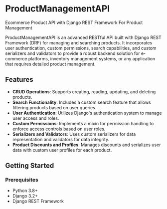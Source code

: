 # ProductManagementAPI
Ecommerce Product API with Django REST Framework For Product Management


ProductManagementAPI is an advanced RESTful API built with Django REST Framework (DRF) for managing and searching products. It incorporates user authentication, custom permissions, search capabilities, and custom serializers and validators to provide a robust backend solution for e-commerce platforms, inventory management systems, or any application that requires detailed product management.

## Features

- **CRUD Operations**: Supports creating, reading, updating, and deleting products.
- **Search Functionality**: Includes a custom search feature that allows filtering products based on user queries.
- **User Authentication**: Utilizes Django's authentication system to manage user access and roles.
- **Custom Permissions**: Implements a mixin for permission handling to enforce access controls based on user roles.
- **Serializers and Validators**: Uses custom serializers for data representation and validators for data integrity.
- **Product Discounts and Profiles**: Manages discounts and serializes user data with custom user profiles for each product.

## Getting Started

### Prerequisites

- Python 3.8+
- Django 3.2+
- Django REST Framework

